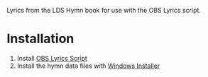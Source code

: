 Lyrics from the LDS Hymn book for use with the OBS Lyrics script.

# Installation

1. Install [OBS Lyrics Script](https://github.com/amirchev/OBS-Lyrics/)
2. Install the hymn data files with [Windows Installer](https://github.com/mrmcgibby/ldshymnlyrics/releases/download/v1/obsldshymns.exe)
